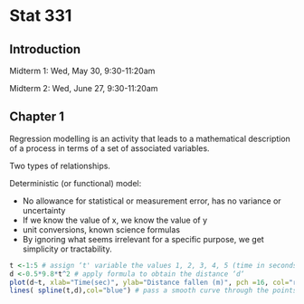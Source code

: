 # Stat 331

## Introduction

Midterm 1: Wed, May 30, 9:30-11:20am

Midterm 2: Wed, June 27, 9:30-11:20am

## Chapter 1

Regression modelling is an activity that leads to a mathematical description of a process in terms of a set of associated variables. 

Two types of relationships. 

Deterministic (or functional) model: 
- No allowance for statistical or measurement error, has no variance or uncertainty
- If we know the value of x, we know the value of y
- unit conversions, known science formulas
- By ignoring what seems irrelevant for a specific purpose, we get simplicity or tractability.

```r
t <-1:5 # assign ‘t' variable the values 1, 2, 3, 4, 5 (time in seconds)
d <-0.5*9.8*t^2 # apply formula to obtain the distance ‘d‘
plot(d~t, xlab="Time(sec)", ylab="Distance fallen (m)", pch =16, col="red", main=" Falling.rock example")
lines( spline(t,d),col="blue") # pass a smooth curve through the points.
```
 